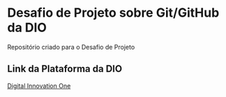 # Desafio de Projeto sobre Git/GitHub da DIO
Repositório criado para o Desafio de Projeto

## Link da Plataforma da DIO
[Digital Innovation One](https://www.dio.me/)

